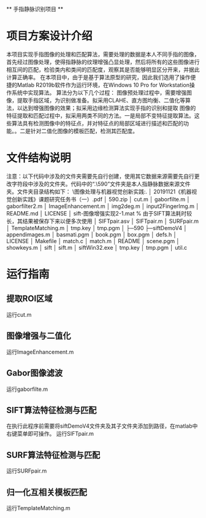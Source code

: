 
** 手指静脉识别项目 **

# 项目方案设计介绍
本项目实现手指图像的处理和匹配算法，需要处理的数据是本人不同手指的图像，首先经过图像处理，使得指静脉的纹理增强凸显处理，然后将所有的这些图像进行相互间的匹配，检验类内和类间的匹配度，观察其是否能够明显区分开来，并据此计算正确率。
在本项目中，由于是基于算法原型的研究，因此我们选用了操作便捷的Matlab R2019b软件作为运行环境，在Windows 10 Pro for Workstation操作系统中实现算法。
算法分为以下几个过程：
图像预处理过程中，需要增强图像，提取手指区域，为识别做准备。拟采用CLAHE、直方图均衡、二值化等算法，以达到增强图像的效果；拟采用边缘检测算法实现手指的识别和提取
图像的特征提取和匹配过程中，拟采用两类不同的方法。一是局部不变特征提取算法。这些算法具有检测图像中的特征点，并对特征点的局部区域进行描述和匹配的功能。。二是针对二值化图像的模板匹配，检测其匹配度。


# 文件结构说明
注意：以下代码中涉及的文件夹需要先自行创建，使用其它数据来源需要先自行更改字符段中涉及的文件夹。代码中的“.\590”文件夹是本人指静脉数据来源文件夹。文件夹目录结构如下：
\图像处理与机器视觉创新实践:.
│  20191121《机器视觉创新实践》课题研究任务书（一）.pdf
│  590.zip
│  cut.m
│  gaborfilte.m
│  gaborfilter2.m
│  ImageEnhancement.m
│  img2deg.m
│  input2FingerImg.m
│  README.md
│  LICENSE
│  sift-图像增强实现2-1.mat   % 由于SIFT算法耗时较长，其结果被保存下来以便多次使用
│  SIFTpair.asv
│  SIFTpair.m
│  SURFpair.m
│  TemplateMatching.m
│  tmp.key
│  tmp.pgm
│
├─590
├─siftDemoV4
│      appendimages.m
│      basmati.pgm
│      book.pgm
│      box.pgm
│      defs.h
│      LICENSE
│      Makefile
│      match.c
│      match.m
│      README
│      scene.pgm
│      showkeys.m
│      sift
│      sift.m
│      siftWin32.exe
│      tmp.key
│      tmp.pgm
│      util.c

# 运行指南
## 提取ROI区域
运行cut.m
## 图像增强与二值化
运行ImageEnhancement.m
## Gabor图像滤波
运行gaborfilte.m
## SIFT算法特征检测与匹配
在执行此程序前需要将siftDemoV4文件夹及其子文件夹添加到路径，在matlab中右键菜单即可操作。
运行SIFTpair.m
## SURF算法特征检测与匹配
运行SURFpair.m
## 归一化互相关模板匹配
运行TemplateMatching.m
